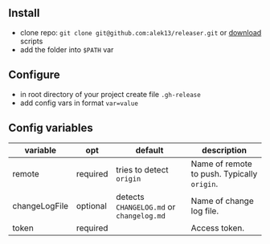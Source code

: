 
## Install
 - clone repo: `git clone git@github.com:alek13/releaser.git` or [download](https://github.com/alek13/releaser/archive/master.zip) scripts
 - add the folder into `$PATH` var

## Configure
 - in root directory of your project create file `.gh-release`
 - add config vars in format `var=value`

## Config variables

variable | opt | default | description
-------- | --- | ------- | -----------
remote        | required | tries to detect `origin` | Name of remote to push. Typically `origin`.
changeLogFile | optional | detects `CHANGELOG.md` or `changelog.md` | Name of change log file.
token         | required |   | Access token.
